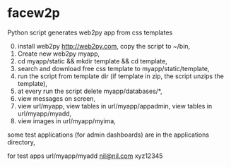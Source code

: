 # facew2p

Python script generates web2py app  from css templates

0. install web2py http://web2py.com, copy the script to ~/bin,
1. Create new web2py myapp,
2. cd myapp/static && mkdir template && cd template,
3. search and download free css template to myapp/static/template,
4. run the script from template dir  (if template in zip,  the script unzips the template),
5. at every run the script delete myapp/databases/*,
6. view messages on screen,
7. view url/myapp, view tables in  url/myapp/appadmin, view tables in  url/myapp/myadd,
8. view images in  url/myapp/myima,


some test applications (for admin dashboards) are in the applications directory,

for test apps url/myapp/myadd  nil@nil.com xyz12345

